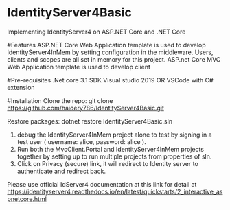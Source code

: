 # IdentityServer4Basic
Implementing IdentityServer4 on ASP.NET Core and .NET Core

#Features
 ASP.NET Core Web Application template is used to develop IdentityServer4InMem by setting configuration in the middleware.
 Users, clients and scopes are all set in memory for this project.
 ASP.net Core MVC Web Application template is used to develop client 

#Pre-requisites
.Net core 3.1 SDK
Visual studio 2019 OR VSCode with C# extension
 
#Installation
Clone the repo:
git clone https://github.com/haidery786/IdentityServer4Basic.git

Restore packages:
dotnet restore IdentityServer4Basic.sln

1. debug the IdentityServer4InMem project alone to test by signing in a test user ( username: alice, password: alice ).
2. Run both the MvcClient.Portal and IdentityServer4InMem projects together by setting up to run multiple projects from properties of sln.
3. Click on Privacy (secure) link, it will redirect to Identity server to authenticate and redirect back.

Please use official IdServer4 documentation at this link for detail at https://identityserver4.readthedocs.io/en/latest/quickstarts/2_interactive_aspnetcore.html
